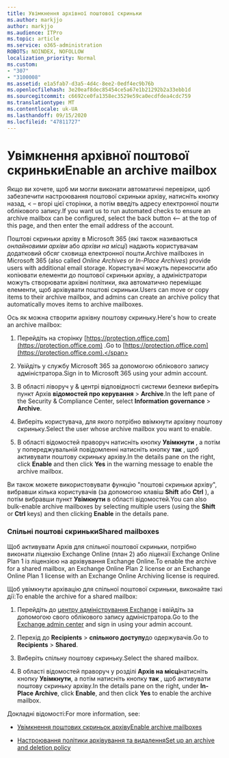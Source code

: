```yaml
---
title: Увімкнення архівної поштової скриньки
ms.author: markjjo
author: markjjo
ms.audience: ITPro
ms.topic: article
ms.service: o365-administration
ROBOTS: NOINDEX, NOFOLLOW
localization_priority: Normal
ms.custom:
- "307"
- "3100008"
ms.assetid: e1a5fab7-d3a5-4d4c-8ee2-0edf4ec9b76b
ms.openlocfilehash: 3e20eaf8dec85454ce5a67e1b21292b2a33ebb1d
ms.sourcegitcommit: c6692ce0fa1358ec3529e59ca0ecdfdea4cdc759
ms.translationtype: MT
ms.contentlocale: uk-UA
ms.lasthandoff: 09/15/2020
ms.locfileid: "47811727"
---
```

# <a name="enable-an-archive-mailbox"></a><span data-ttu-id="dd56f-102">Увімкнення архівної поштової скриньки</span><span class="sxs-lookup"><span data-stu-id="dd56f-102">Enable an archive mailbox</span></span>

<span data-ttu-id="dd56f-103">Якщо ви хочете, щоб ми могли виконати автоматичні перевірки, щоб забезпечити настроювання поштової скриньки архіву, натисніть кнопку назад, < – вгорі цієї сторінки, а потім введіть адресу електронної пошти облікового запису.</span><span class="sxs-lookup"><span data-stu-id="dd56f-103">If you want us to run automated checks to ensure an archive mailbox can be configured, select the back button <-- at the top of this page, and then enter the email address of the account.</span></span>

<span data-ttu-id="dd56f-104">Поштові скриньки архіву в Microsoft 365 (які також називаються *онлайновими архіви* або *архіви на місці*) надають користувачам додатковий обсяг сховища електронної пошти.</span><span class="sxs-lookup"><span data-stu-id="dd56f-104">Archive mailboxes in Microsoft 365 (also called *Online Archives* or *In-Place Archives*) provide users with additional email storage.</span></span> <span data-ttu-id="dd56f-105">Користувачі можуть переносити або копіювати елементи до поштової скриньки архіву, а адміністратори можуть створювати архівні політики, яка автоматично переміщає елементи, щоб архівувати поштові скриньки.</span><span class="sxs-lookup"><span data-stu-id="dd56f-105">Users can move or copy items to their archive mailbox, and admins can create an archive policy that automatically moves items to archive mailboxes.</span></span>
  
<span data-ttu-id="dd56f-106">Ось як можна створити архівну поштову скриньку.</span><span class="sxs-lookup"><span data-stu-id="dd56f-106">Here's how to create an archive mailbox:</span></span>
  
1. <span data-ttu-id="dd56f-107">Перейдіть на сторінку [https://protection.office.com](https://protection.office.com) .</span><span class="sxs-lookup"><span data-stu-id="dd56f-107">Go to [https://protection.office.com](https://protection.office.com).</span></span>

2. <span data-ttu-id="dd56f-108">Увійдіть у службу Microsoft 365 за допомогою облікового запису адміністратора.</span><span class="sxs-lookup"><span data-stu-id="dd56f-108">Sign in to Microsoft 365 using your admin account.</span></span>

3. <span data-ttu-id="dd56f-109">В області ліворуч у &amp; центрі відповідності системи безпеки виберіть пункт Архів **відомостей про керування** \> **Archive**.</span><span class="sxs-lookup"><span data-stu-id="dd56f-109">In the left pane of the Security &amp; Compliance Center, select **Information governance** \> **Archive**.</span></span>

4. <span data-ttu-id="dd56f-110">Виберіть користувача, для якого потрібно ввімкнути архівну поштову скриньку.</span><span class="sxs-lookup"><span data-stu-id="dd56f-110">Select the user whose archive mailbox you want to enable.</span></span>

5. <span data-ttu-id="dd56f-111">В області відомостей праворуч натисніть кнопку **Увімкнути** , а потім у попереджувальній повідомленні натисніть кнопку **так** , щоб активувати поштову скриньку архіву.</span><span class="sxs-lookup"><span data-stu-id="dd56f-111">In the details pane on the right, click **Enable** and then click **Yes** in the warning message to enable the archive mailbox.</span></span>

<span data-ttu-id="dd56f-112">Ви також можете використовувати функцію "поштові скриньки архіву", вибравши кілька користувачів (за допомогою клавіш **Shift** або **Ctrl** ), а потім вибравши пункт **Увімкнути** в області відомостей.</span><span class="sxs-lookup"><span data-stu-id="dd56f-112">You can also bulk-enable archive mailboxes by selecting multiple users (using the **Shift** or **Ctrl** keys) and then clicking **Enable** in the details pane.</span></span>
  
### <a name="shared-mailboxes"></a><span data-ttu-id="dd56f-113">Спільні поштові скриньки</span><span class="sxs-lookup"><span data-stu-id="dd56f-113">Shared mailboxes</span></span>

<span data-ttu-id="dd56f-114">Щоб активувати Архів для спільної поштової скриньки, потрібно виконати ліцензію Exchange Online (план 2) або ліцензії Exchange Online Plan 1 із ліцензією на архівування Exchange Online.</span><span class="sxs-lookup"><span data-stu-id="dd56f-114">To enable the archive for a shared mailbox, an Exchange Online Plan 2 license or an Exchange Online Plan 1 license with an Exchange Online Archiving license is required.</span></span>  

<span data-ttu-id="dd56f-115">Щоб увімкнути архівацію для спільної поштової скриньки, виконайте такі дії:</span><span class="sxs-lookup"><span data-stu-id="dd56f-115">To enable the archive for a shared mailbox:</span></span>

1. <span data-ttu-id="dd56f-116">Перейдіть до [центру адміністрування Exchange](https://outlook.office365.com/ecp) і ввійдіть за допомогою свого облікового запису адміністратора.</span><span class="sxs-lookup"><span data-stu-id="dd56f-116">Go to the [Exchange admin center](https://outlook.office365.com/ecp) and sign in using your admin account.</span></span>

2. <span data-ttu-id="dd56f-117">Перехід до **Recipients**  >  **спільного доступу**до одержувачів.</span><span class="sxs-lookup"><span data-stu-id="dd56f-117">Go to **Recipients** > **Shared**.</span></span>

3. <span data-ttu-id="dd56f-118">Виберіть спільну поштову скриньку.</span><span class="sxs-lookup"><span data-stu-id="dd56f-118">Select the shared mailbox.</span></span>

4. <span data-ttu-id="dd56f-119">В області відомостей праворуч у розділі **Архів на місці**натисніть кнопку **Увімкнути**, а потім натисніть кнопку **так** , щоб активувати поштову скриньку архіву.</span><span class="sxs-lookup"><span data-stu-id="dd56f-119">In the details pane on the right, under **In-Place Archive**, click **Enable**, and then click **Yes** to enable the archive mailbox.</span></span>

<span data-ttu-id="dd56f-120">Докладні відомості:</span><span class="sxs-lookup"><span data-stu-id="dd56f-120">For more information, see:</span></span>
  
- [<span data-ttu-id="dd56f-121">Увімкнення поштових скриньок архіву</span><span class="sxs-lookup"><span data-stu-id="dd56f-121">Enable archive mailboxes</span></span>](https://docs.microsoft.com/microsoft-365/compliance/enable-archive-mailboxes)

- [<span data-ttu-id="dd56f-122">Настроювання політики архівування та видалення</span><span class="sxs-lookup"><span data-stu-id="dd56f-122">Set up an archive and deletion policy</span></span>](https://docs.microsoft.com//office365/securitycompliance/set-up-an-archive-and-deletion-policy-for-mailboxes)
